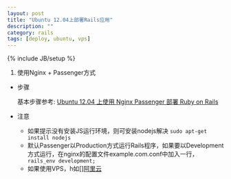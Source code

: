 ```yaml
---
layout: post
title: "Ubuntu 12.04上部署Rails应用"
description: ""
category: rails
tags: [deploy, ubuntu, vps]
---
```

{% include JB/setup %}


1.  使用Nginx + Passenger方式

  - 步骤

    基本步骤参考: [Ubuntu 12.04 上使用 Nginx Passenger 部署 Ruby on Rails ](https://github.com/ruby-china/ruby-china/wiki/Ubuntu-12.04-%E4%B8%8A%E4%BD%BF%E7%94%A8-Nginx-Passenger-%E9%83%A8%E7%BD%B2-Ruby-on-Rails )

  - 注意
    - 如果提示没有安装JS运行环境，则可安装nodejs解决 `sudo apt-get install nodejs`
    - 默认Passenger以Production方式运行Rails程序，如果要以Development方式运行，在nginx的配置文件example.com.conf中加入一行，` rails_env development;`
    - 如果使用VPS，h如[][阿里云](http://www.aliyun.com/)


